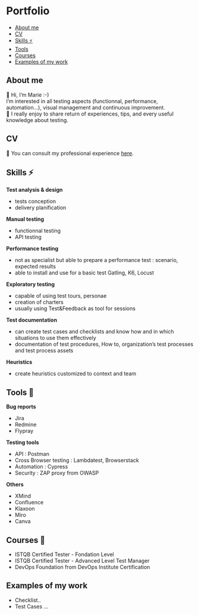 # Portfolio

- [About me](#about-me)
- [CV](#cv)
- [Skills ⚡](#skills)
- [Tools](#tools)
- [Courses](#courses)
- [Examples of my work](#examples-of-my-work)

## About me
👋 Hi, I’m Marie :-)  
I’m interested in all testing aspects (functionnal, performance, automation...), visual management and continuous improvement.  
💛 I really enjoy to share return of experiences, tips, and every useful knowledge about testing.

## CV
👀 You can consult my professional experience [here](https://www.linkedin.com/in/malefebvre/).

## Skills ⚡

__Test analysis & design__
  * tests conception
  * delivery planification
 
__Manual testing__
  * functionnal testing
  * API testing

__Performance testing__
  * not as specialist but able to prepare a performance test : scenario, expected results
  * able to install and use for a basic test Gatling, K6, Locust
 
__Exploratory testing__
  * capable of using test tours, personae
  * creation of charters
  * usually using Test&Feedback as tool for sessions

__Test documentation__
  * can create test cases and checklists and know how and in which situations to use them effectively
  * documentation of test procedures, How to, organization’s test processes and test process assets

__Heuristics__   
  * create heuristics customized to context and team

## Tools 🔧

__Bug reports__
  * Jira
  * Redmine
  * Flypray
 
__Testing tools__
  * API : Postman
  * Cross Browser testing : Lambdatest, Browserstack
  * Automation : Cypress
  * Security : ZAP proxy from OWASP

__Others__
  * XMind
  * Confluence
  * Klaxoon
  * Miro
  * Canva

## Courses 📓
  * ISTQB Certified Tester - Fondation Level
  * ISTQB Certified Tester - Advanced Level Test Manager
  * DevOps Foundation from DevOps Institute Certification

 ## Examples of my work
   * Checklist..
   * Test Cases ...
     
